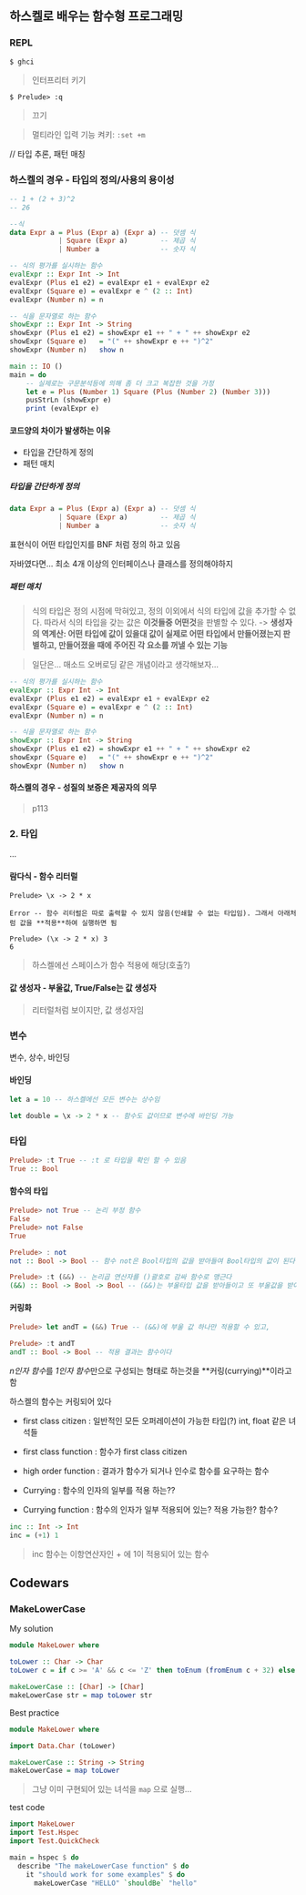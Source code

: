 ## 하스켈로 배우는 함수형 프로그래밍

### REPL

```
$ ghci
```
> 인터프리터 키기

```
$ Prelude> :q
```
> 끄기

> 멀티라인 입력 기능 켜키: `:set +m`

// 타입 추론, 패턴 매칭


### 하스켈의 경우 - 타입의 정의/사용의 용이성

```haskell
-- 1 + (2 + 3)^2
-- 26

--식
data Expr a = Plus (Expr a) (Expr a) -- 덧셈 식
            | Square (Expr a)        -- 제곱 식
            | Number a               -- 숫자 식

-- 식의 평가를 실시하는 함수
evalExpr :: Expr Int -> Int
evalExpr (Plus e1 e2) = evalExpr e1 + evalExpr e2
evalExpr (Square e) = evalExpr e ^ (2 :: Int)
evalExpr (Number n) = n

-- 식을 문자열로 하는 함수
showExpr :: Expr Int -> String
showExpr (Plus e1 e2) = showExpr e1 ++ " + " ++ showExpr e2
showExpr (Square e)   = "(" ++ showExpr e ++ ")^2"
showExpr (Number n)   show n

main :: IO ()
main = do
	-- 실제로는 구문분석등에 의해 좀 더 크고 복잡한 것을 가정
	let e = Plus (Number 1) Square (Plus (Number 2) (Number 3)))
	pusStrLn (showExpr e)
	print (evalExpr e)

```

#### 코드양의 차이가 발생하는 이유

* 타입을 간단하게 정의
* 패턴 매치

##### 타입을 간단하게 정의

```haskell
data Expr a = Plus (Expr a) (Expr a) -- 덧셈 식
            | Square (Expr a)        -- 제곱 식
            | Number a               -- 숫자 식
```

표현식이 어떤 타입인지를 BNF 처럼 정의 하고 있음 

자바였다면... 최소 4개 이상의 인터페이스나 클래스를 정의해야하지


##### 패턴 매치

> 식의 타입은 정의 시점에 막혀있고, 정의 이외에서 식의 타입에 값을 추가할 수 없다. 따라서 식의 타입을 갖는 값은 **이것들중 어떤것**을 판별할 수 있다. -> **생성자의 역계산: 어떤 타입에 값이 있을대 값이 실제로 어떤 타입에서 만들어졌는지 판별하고, 만들어졌을 때에 주어진 각 요소를 꺼낼 수 있는 기능** 

> 일단은... 매소드 오버로딩 같은 개념이라고 생각해보자...

```haskell
-- 식의 평가를 실시하는 함수
evalExpr :: Expr Int -> Int
evalExpr (Plus e1 e2) = evalExpr e1 + evalExpr e2
evalExpr (Square e) = evalExpr e ^ (2 :: Int)
evalExpr (Number n) = n

-- 식을 문자열로 하는 함수
showExpr :: Expr Int -> String
showExpr (Plus e1 e2) = showExpr e1 ++ " + " ++ showExpr e2
showExpr (Square e)   = "(" ++ showExpr e ++ ")^2"
showExpr (Number n)   show n
```


#### 하스켈의 경우 - 성질의 보증은 제공자의 의무

> p113


### 2. 타입

...

#### 람다식 - 함수 리터럴

```
Prelude> \x -> 2 * x

Error -- 함수 리터럴은 따로 출력할 수 있지 않음(인쇄할 수 없는 타입임). 그래서 아래처럼 값을 **적용**하여 실행하면 됨

Prelude> (\x -> 2 * x) 3
6
```

> 하스켈에선 스페이스가 함수 적용에 해당(호출?) 
> 

#### 값 생성자 - 부울값, True/False는 값 생성자

> 리터럴처럼 보이지만, 값 생성자임


### 변수 

변수, 상수, 바인딩

#### 바인딩

```haskell
let a = 10 -- 하스켈에선 모든 변수는 상수임

let double = \x -> 2 * x -- 함수도 값이므로 변수에 바인딩 가능
```

### 타입

```haskell
Prelude> :t True -- :t 로 타입을 확인 할 수 있음
True :: Bool
```

#### 함수의 타입

```haskell
Prelude> not True -- 논리 부정 함수
False
Prelude> not False
True

Prelude> : not
not :: Bool -> Bool -- 함수 not은 Bool타입의 값을 받아들여 Bool타입의 값이 된다
```

```haskell
Prelude> :t (&&) -- 논리곱 연산자를 ()괄호로 감싸 함수로 맹근다
(&&) :: Bool -> Bool -> Bool -- (&&)는 부울타입 값을 받아들이고 또 부울값을 받아들여 부울값이 된다.(커링)
```

#### 커링화

```haskell
Prelude> let andT = (&&) True -- (&&)에 부울 값 하나만 적용할 수 있고,

Prelude> :t andT
andT :: Bool -> Bool -- 적용 결과는 함수이다
```

*n인자 함수*를 *1인자 함수*만으로 구성되는 형태로 하는것을 **커링(currying)**이라고 함

하스켈의 함수는 커링되어 있다




* first class citizen : 일반적인 모든 오퍼레이션이 가능한 타입(?) int, float 같은 녀석들

* first class function : 함수가 first class citizen

* high order function : 결과가 함수가 되거나 인수로 함수를 요구하는 함수

* Currying : 함수의 인자의 일부를 적용 하는??

* Currying function : 함수의 인자가 일부 적용되어 있는? 적용 가능한? 함수?

```haskell
inc :: Int -> Int
inc = (+1) 1
```
> inc 함수는 이항연산자인 + 에 1이 적용되어 있는 함수




## Codewars 

### MakeLowerCase

My solution
```haskell
module MakeLower where

toLower :: Char -> Char
toLower c = if c >= 'A' && c <= 'Z' then toEnum (fromEnum c + 32) else c

makeLowerCase :: [Char] -> [Char]
makeLowerCase str = map toLower str
```

Best practice
```haskell
module MakeLower where

import Data.Char (toLower)

makeLowerCase :: String -> String
makeLowerCase = map toLower
```
> 그냥 이미 구현되어 있는 녀석을 `map` 으로 실행...


test code
```haskell
import MakeLower
import Test.Hspec
import Test.QuickCheck

main = hspec $ do
  describe "The makeLowerCase function" $ do
    it "should work for some examples" $ do
      makeLowerCase "HELLO" `shouldBe` "hello"
```
